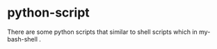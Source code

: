 # python-script 
There are some  python scripts that similar to shell scripts which in my-bash-shell .  


